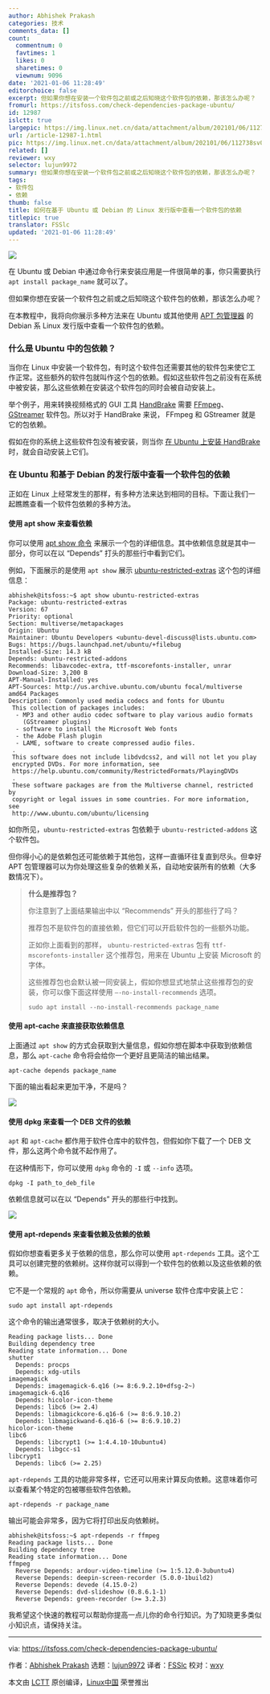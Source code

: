 ```yaml
---
author: Abhishek Prakash
categories: 技术
comments_data: []
count:
  commentnum: 0
  favtimes: 1
  likes: 0
  sharetimes: 0
  viewnum: 9096
date: '2021-01-06 11:28:49'
editorchoice: false
excerpt: 但如果你想在安装一个软件包之前或之后知晓这个软件包的依赖，那该怎么办呢？
fromurl: https://itsfoss.com/check-dependencies-package-ubuntu/
id: 12987
islctt: true
largepic: https://img.linux.net.cn/data/attachment/album/202101/06/112738sv0dmjojmjokpxt0.jpg
url: /article-12987-1.html
pic: https://img.linux.net.cn/data/attachment/album/202101/06/112738sv0dmjojmjokpxt0.jpg.thumb.jpg
related: []
reviewer: wxy
selector: lujun9972
summary: 但如果你想在安装一个软件包之前或之后知晓这个软件包的依赖，那该怎么办呢？
tags:
- 软件包
- 依赖
thumb: false
title: 如何在基于 Ubuntu 或 Debian 的 Linux 发行版中查看一个软件包的依赖
titlepic: true
translator: FSSlc
updated: '2021-01-06 11:28:49'
---
```


![](https://img.linux.net.cn/data/attachment/album/202101/06/112738sv0dmjojmjokpxt0.jpg)


在 Ubuntu 或 Debian 中通过命令行来安装应用是一件很简单的事，你只需要执行 `apt install package_name` 就可以了。


但如果你想在安装一个软件包之前或之后知晓这个软件包的依赖，那该怎么办呢？


在本教程中，我将向你展示多种方法来在 Ubuntu 或其他使用 [APT 包管理器](https://wiki.debian.org/Apt) 的 Debian 系 Linux 发行版中查看一个软件包的依赖。


### 什么是 Ubuntu 中的包依赖？


当你在 Linux 中安装一个软件包，有时这个软件包还需要其他的软件包来使它工作正常。这些额外的软件包就叫作这个包的依赖。假如这些软件包之前没有在系统中被安装，那么这些依赖在安装这个软件包的同时会被自动安装上。


举个例子，用来转换视频格式的 GUI 工具 [HandBrake](https://itsfoss.com/handbrake/) 需要 [FFmpeg](https://ffmpeg.org/)、[GStreamer](https://gstreamer.freedesktop.org/) 软件包。所以对于 HandBrake 来说， FFmpeg 和 GStreamer 就是它的包依赖。


假如在你的系统上这些软件包没有被安装，则当你 [在 Ubuntu 上安装 HandBrake](https://itsfoss.com/install-handbrake-ubuntu/) 时，就会自动安装上它们。


### 在 Ubuntu 和基于 Debian 的发行版中查看一个软件包的依赖


正如在 Linux 上经常发生的那样，有多种方法来达到相同的目标。下面让我们一起瞧瞧查看一个软件包依赖的多种方法。


#### 使用 apt show 来查看依赖


你可以使用 [apt show 命令](https://itsfoss.com/apt-search-command/) 来展示一个包的详细信息。其中依赖信息就是其中一部分，你可以在以 “Depends” 打头的那些行中看到它们。


例如，下面展示的是使用 `apt show` 展示 [ubuntu-restricted-extras](https://itsfoss.com/install-media-codecs-ubuntu/) 这个包的详细信息：



```
abhishek@itsfoss:~$ apt show ubuntu-restricted-extras 
Package: ubuntu-restricted-extras
Version: 67
Priority: optional
Section: multiverse/metapackages
Origin: Ubuntu
Maintainer: Ubuntu Developers <ubuntu-devel-discuss@lists.ubuntu.com>
Bugs: https://bugs.launchpad.net/ubuntu/+filebug
Installed-Size: 14.3 kB
Depends: ubuntu-restricted-addons
Recommends: libavcodec-extra, ttf-mscorefonts-installer, unrar
Download-Size: 3,200 B
APT-Manual-Installed: yes
APT-Sources: http://us.archive.ubuntu.com/ubuntu focal/multiverse amd64 Packages
Description: Commonly used media codecs and fonts for Ubuntu
 This collection of packages includes:
  - MP3 and other audio codec software to play various audio formats
    (GStreamer plugins)
  - software to install the Microsoft Web fonts
  - the Adobe Flash plugin
  - LAME, software to create compressed audio files.
 .
 This software does not include libdvdcss2, and will not let you play
 encrypted DVDs. For more information, see
 https://help.ubuntu.com/community/RestrictedFormats/PlayingDVDs
 .
 These software packages are from the Multiverse channel, restricted by
 copyright or legal issues in some countries. For more information, see
 http://www.ubuntu.com/ubuntu/licensing

```

如你所见，`ubuntu-restricted-extras` 包依赖于 `ubuntu-restricted-addons` 这个软件包。


但你得小心的是依赖包还可能依赖于其他包，这样一直循环往复直到尽头。但幸好 APT 包管理器可以为你处理这些复杂的依赖关系，自动地安装所有的依赖（大多数情况下）。



> 
> **什么是推荐包？**
> 
> 
> 你注意到了上面结果输出中以 “Recommends” 开头的那些行了吗？
> 
> 
> 推荐包不是软件包的直接依赖，但它们可以开启软件包的一些额外功能。
> 
> 
> 正如你上面看到的那样， `ubuntu-restricted-extras` 包有 `ttf-mscorefonts-installer` 这个推荐包，用来在 Ubuntu 上安装 Microsoft 的字体。
> 
> 
> 这些推荐包也会默认被一同安装上，假如你想显式地禁止这些推荐包的安装，你可以像下面这样使用 `–-no-install-recommends` 选项。
> 
> 
> 
> ```
> sudo apt install --no-install-recommends package_name
> 
> ```
> 
> 


#### 使用 apt-cache 来直接获取依赖信息


上面通过 `apt show` 的方式会获取到大量信息，假如你想在脚本中获取到依赖信息，那么 `apt-cache` 命令将会给你一个更好且更简洁的输出结果。



```
apt-cache depends package_name

```

下面的输出看起来更加干净，不是吗？


![](https://img.linux.net.cn/data/attachment/album/202101/06/112849tk6ncb9edogeogeo.png)


#### 使用 dpkg 来查看一个 DEB 文件的依赖


`apt` 和 `apt-cache` 都作用于软件仓库中的软件包，但假如你下载了一个 DEB 文件，那么这两个命令就不起作用了。


在这种情形下，你可以使用 `dpkg` 命令的 `-I` 或 `--info` 选项。



```
dpkg -I path_to_deb_file

```

依赖信息就可以在以 “Depends” 开头的那些行中找到。


![](https://img.linux.net.cn/data/attachment/album/202101/06/112850q37hvz6i4d7i6g7u.png)


#### 使用 apt-rdepends 来查看依赖及依赖的依赖


假如你想查看更多关于依赖的信息，那么你可以使用 `apt-rdepends` 工具。这个工具可以创建完整的依赖树。这样你就可以得到一个软件包的依赖以及这些依赖的依赖。


它不是一个常规的 `apt` 命令，所以你需要从 universe 软件仓库中安装上它：



```
sudo apt install apt-rdepends

```

这个命令的输出通常很多，取决于依赖树的大小。



```
Reading package lists... Done
Building dependency tree
Reading state information... Done
shutter
  Depends: procps
  Depends: xdg-utils
imagemagick
  Depends: imagemagick-6.q16 (>= 8:6.9.2.10+dfsg-2~)
imagemagick-6.q16
  Depends: hicolor-icon-theme
  Depends: libc6 (>= 2.4)
  Depends: libmagickcore-6.q16-6 (>= 8:6.9.10.2)
  Depends: libmagickwand-6.q16-6 (>= 8:6.9.10.2)
hicolor-icon-theme
libc6
  Depends: libcrypt1 (>= 1:4.4.10-10ubuntu4)
  Depends: libgcc-s1
libcrypt1
  Depends: libc6 (>= 2.25)

```

`apt-rdepends` 工具的功能非常多样，它还可以用来计算反向依赖。这意味着你可以查看某个特定的包被哪些软件包依赖。



```
apt-rdepends -r package_name

```

输出可能会非常多，因为它将打印出反向依赖树。



```
abhishek@itsfoss:~$ apt-rdepends -r ffmpeg
Reading package lists... Done
Building dependency tree       
Reading state information... Done
ffmpeg
  Reverse Depends: ardour-video-timeline (>= 1:5.12.0-3ubuntu4)
  Reverse Depends: deepin-screen-recorder (5.0.0-1build2)
  Reverse Depends: devede (4.15.0-2)
  Reverse Depends: dvd-slideshow (0.8.6.1-1)
  Reverse Depends: green-recorder (>= 3.2.3)

```

我希望这个快速的教程可以帮助你提高一点儿你的命令行知识。为了知晓更多类似小知识点，请保持关注。




---


via: <https://itsfoss.com/check-dependencies-package-ubuntu/>


作者：[Abhishek Prakash](https://itsfoss.com/author/abhishek/) 选题：[lujun9972](https://github.com/lujun9972) 译者：[FSSlc](https://github.com/FSSlc) 校对：[wxy](https://github.com/wxy)


本文由 [LCTT](https://github.com/LCTT/TranslateProject) 原创编译，[Linux中国](https://linux.cn/) 荣誉推出